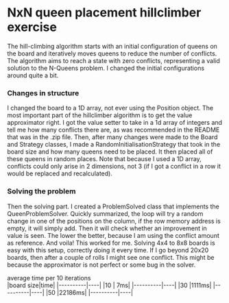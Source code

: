# NxN queen placement hillclimber exercise
The hill-climbing algorithm starts with an initial configuration of queens on the board and iteratively moves queens to reduce the number of conflicts. The algorithm aims to reach a state with zero conflicts, representing a valid solution to the N-Queens problem. I changed the initial configurations around quite a bit. 

### Changes in structure
I changed the board to a 1D array, not ever using the Position object. The most important part of the hillclimber algorithm is to get the value approximator right. I got the value setter to take in a 1d array of integers and tell me how many conflicts there are, as was recommended in the README that was in the .zip file. Then, after many changes were made to the Board and Strategy classes, I made a RandomInitialisationStrategy that took in the board size and how many queens need to be placed. It then placed all of these queens in random places. Note that because I used a 1D array, conflicts could only arise in 2 dimensions, not 3 (if I got a conflict in a row it would be replaced and recalculated).

### Solving the problem
Then the solving part. I created a ProblemSolved class that implements the QueenProblemSolver. Quickly summarized, the loop will try a random change in one of the positions on the column, if the row memory address is empty, it will simply add. Then it will check whether an improvement in value is seen. The lower the better, because I am using the conflict amount as reference. And voila! This worked for me. Solving 4x4 to 8x8 boards is easy with this setup, correctly doing it every time. If I go beyond 20x20 boards, then after a couple of rolls I might see one conflict. This might be because the approximator is not perfect or some bug in the solver.

average time per 10 iterations  
|board size|time|
|----------|----|
|10        | 7ms|
|----------|----|
|30        |1111ms|
|----------|----|
|50        |22186ms|
|----------|----|
